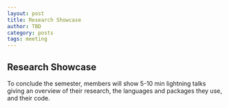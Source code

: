 ```yaml
---
layout: post
title: Research Showcase
author: TBD
category: posts
tags: meeting
---
```


## Research Showcase

To conclude the semester, members will show 5-10 min lightning talks giving an overview of their research, the languages and packages they use, and their code.
